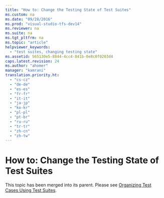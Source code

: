 ```yaml
---
title: "How to: Change the Testing State of Test Suites"
ms.custom: na
ms.date: "09/28/2016"
ms.prod: "visual-studio-tfs-dev14"
ms.reviewer: na
ms.suite: na
ms.tgt_pltfrm: na
ms.topic: "article"
helpviewer_keywords: 
  - "test suites, changing testing state"
ms.assetid: 565130e5-8844-4cc4-841b-0e8c0f0203d4
caps.latest.revision: 24
ms.author: "ahomer"
manager: "kamrani"
translation.priority.ht: 
  - "cs-cz"
  - "de-de"
  - "es-es"
  - "fr-fr"
  - "it-it"
  - "ja-jp"
  - "ko-kr"
  - "pl-pl"
  - "pt-br"
  - "ru-ru"
  - "tr-tr"
  - "zh-cn"
  - "zh-tw"
---
```

# How to: Change the Testing State of Test Suites
This topic has been merged into its parent. Please see [Organizing Test Cases Using Test Suites](../test_notintoc/organizing-test-cases-using-test-suites.md).